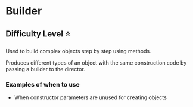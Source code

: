 # Builder

## Difficulty Level ⭐️

Used to build complex objects step by step using methods.

Produces different types of an object with the same construction code by passing a builder to the director.

### Examples of when to use
- When constructor parameters are unused for creating objects